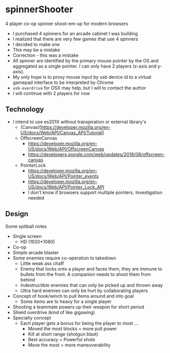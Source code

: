 spinnerShooter
==============

4 player co-op spinner shoot-em-up for modern browsers

* I purchased 4 spinners for an arcade cabinet I was building
* I realized that there are very few games that use 4 spinners
* I decided to make one
* This may be a mistake
* Correction - this was a mistake
* All spinner are identified by the primary mouse pointer by the OS and aggregated as a single pointer. I can only have 2 players (x-axis and y-axis).
* My only hope is to proxy mouse input by usb device id to a virtual gamepad interface to be interpreted by Chrome
* `usb-overdrive` for OSX may help, but I will to contact the author
* I will continue with 2 players for now


Technology
----------

* I intend to use es201X without transpiration or external library's
    * (Canvas)[https://developer.mozilla.org/en-US/docs/Web/API/Canvas_API/Tutorial]
    * OffscreenCanvas
        * https://developer.mozilla.org/en-US/docs/Web/API/OffscreenCanvas
        * https://developers.google.com/web/updates/2018/08/offscreen-canvas
    * PointerLock
        * https://developer.mozilla.org/en-US/docs/Web/API/Pointer_events
        * https://developer.mozilla.org/en-US/docs/Web/API/Pointer_Lock_API
        * I don't know if browsers support multiple pointers. Investigation needed


Design
------

Some spitball notes

* Single screen
    * HD (1920*1080)
* Co-op
* Simple arcade blaster
* Some enemies require co-operation to takedown
    * Little weak ass chaff
    * Enemy that locks onto a player and faces them, they are immune to bullets from the front. A companion needs to shoot them from behind
    * Indestructible enemies that can only be picked up and thrown away
    * Ultra hard enemies can only be hurt by collaborating players
* Concept of hook/winch to pull items around and into goal
    * Some items are to heavy for a single player
* Shooting a teammate powers up their weapon for short period
* Shield overdrive (kind of like gigawing)
* Specialty concept
    * Each player gets a bonus for being the player to most ...
        * Moved the most blocks = more pull power
        * Kill at short range (shotgun blast)
        * Best accuracy = Powerful shots
        * Move the most = more maneuverability

